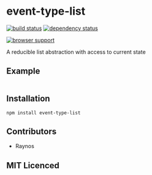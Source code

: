 # event-type-list

[![build status][1]][2] [![dependency status][3]][4]

[![browser support][5]][6]

A reducible list abstraction with access to current state

## Example

```js

```

## Installation

`npm install event-type-list`

## Contributors

 - Raynos

## MIT Licenced

  [1]: https://secure.travis-ci.org/Colingo/event-type-list.png
  [2]: http://travis-ci.org/Colingo/event-type-list
  [3]: http://david-dm.org/Colingo/event-type-list/status.png
  [4]: http://david-dm.org/Colingo/event-type-list
  [5]: http://ci.testling.com/Colingo/event-type-list.png
  [6]: http://ci.testling.com/Colingo/event-type-list
